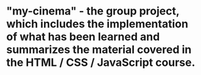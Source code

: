 # "my-cinema" - the group project,  which includes the implementation of what has been learned and summarizes the material covered in the  HTML / CSS / JavaScript course.

